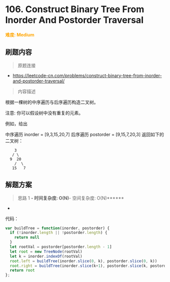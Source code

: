 # 106. Construct Binary Tree From Inorder And Postorder Traversal

**<font color=orange>难度: Medium</font>**

## 刷题内容

> 原题连接

* https://leetcode-cn.com/problems/construct-binary-tree-from-inorder-and-postorder-traversal/

> 内容描述

根据一棵树的中序遍历与后序遍历构造二叉树。

注意:
你可以假设树中没有重复的元素。

例如，给出

中序遍历 inorder = [9,3,15,20,7]
后序遍历 postorder = [9,15,7,20,3]
返回如下的二叉树：

        3
       / \
      9  20
        /  \
       15   7


## 解题方案

> 思路 1
******- 时间复杂度: O(N)******- 空间复杂度: O(N)******

* 

代码：

```javascript
var buildTree = function(inorder, postorder) {
  if (!inorder.length || !postorder.length) {
    return null
  }
  let rootVal = postorder[postorder.length - 1]
  let root = new TreeNode(rootVal)
  let k = inorder.indexOf(rootVal)
  root.left = buildTree(inorder.slice(0, k), postorder.slice(0, k))
  root.right = buildTree(inorder.slice(k+1), postorder.slice(k, postorder.length - 1))
  return root
};

```

